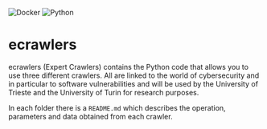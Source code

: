 ![Docker](https://img.shields.io/badge/Docker-2CA5E0?style=for-the-badge&logo=docker&logoColor=white)
![Python](https://img.shields.io/badge/Python-3776AB?style=for-the-badge&logo=python&logoColor=white)

# ecrawlers

ecrawlers (Expert Crawlers) contains the Python code that allows you to use three different crawlers. All are linked to
the world of cybersecurity and in particular to software vulnerabilities and will be used by the University of Trieste
and the University of Turin for research purposes.

In each folder there is a `README.md` which describes the operation, parameters and data obtained from each crawler.